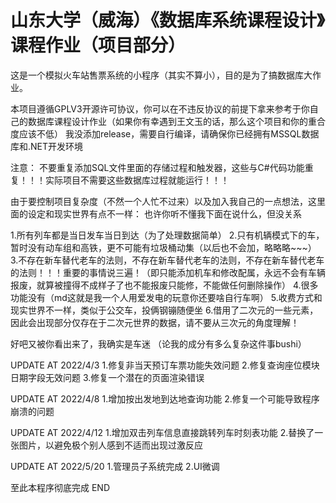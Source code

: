 # 山东大学（威海）《数据库系统课程设计》课程作业（项目部分）

这是一个模拟火车站售票系统的小程序（其实不算小），目的是为了搞数据库大作业。

本项目遵循GPLV3开源许可协议，你可以在不违反协议的前提下拿来参考于你自己的数据库课程设计作业（如果你有幸遇到王文玉的话，那么这个项目和你的重合度应该不低）
我没添加release，需要自行编译，请确保你已经拥有MSSQL数据库和.NET开发环境

注意：
不要重复添加SQL文件里面的存储过程和触发器，这些与C#代码功能重复！！！实际项目不需要这些数据库过程就能运行！！！

由于要控制项目复杂度（不然一个人忙不过来）以及加入我自己的一点想法，这里面的设定和现实世界有点不一样：
也许你听不懂我下面在说什么，但没关系

1.所有列车都是当日发车当日到达（为了处理数据简单）
2.只有机辆模式下的车，暂时没有动车组和高铁，更不可能有垃圾桶动集（以后也不会加，略略略~~~）
3.不存在新车替代老车的法则，不存在新车替代老车的法则，不存在新车替代老车的法则！！！重要的事情说三遍！（即只能添加机车和修改配属，永远不会有车辆报废，就算被撞得不成样子了也不能报废只能修，不能做任何删除操作）
4.很多功能没有（md这就是我一个人用爱发电的玩意你还要啥自行车啊）
5.收费方式和现实世界不一样，类似于公交车，投俩钢镚随便坐
6.借用了二次元的一些元素，因此会出现部分仅存在于二次元世界的数据，请不要从三次元的角度理解！

好吧又被你看出来了，我确实是车迷
（论我的成分有多么复杂这件事bushi）


UPDATE AT 2022/4/3
1.修复非当天预订车票功能失效问题
2.修复查询座位模块日期字段无效问题
3.修复一个潜在的页面渲染错误

UPDATE AT 2022/4/8
1.增加按出发地到达地查询功能
2.修复一个可能导致程序崩溃的问题

UPDATE AT 2022/4/12
1.增加双击列车信息直接跳转列车时刻表功能
2.替换了一张图片，以避免极个别人感到不适而出现过激反应

UPDATE AT 2022/5/20
1.管理员子系统完成
2.UI微调

至此本程序彻底完成
END
